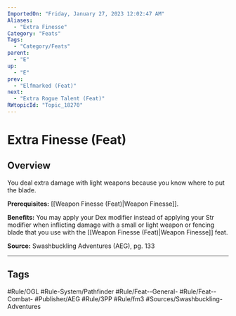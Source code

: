 ```yaml
---
ImportedOn: "Friday, January 27, 2023 12:02:47 AM"
Aliases:
  - "Extra Finesse"
Category: "Feats"
Tags:
  - "Category/Feats"
parent:
  - "E"
up:
  - "E"
prev:
  - "Elfmarked (Feat)"
next:
  - "Extra Rogue Talent (Feat)"
RWtopicId: "Topic_18270"
---
```

# Extra Finesse (Feat)
## Overview
You deal extra damage with light weapons because you know where to put the blade.

**Prerequisites:** [[Weapon Finesse (Feat)|Weapon Finesse]].

**Benefits:** You may apply your Dex modifier instead of applying your Str modifier when inflicting damage with a small  or light weapon or fencing blade that you use with the [[Weapon Finesse (Feat)|Weapon Finesse]] feat.

**Source:** Swashbuckling Adventures (AEG), pg. 133


---
## Tags
#Rule/OGL #Rule-System/Pathfinder #Rule/Feat--General- #Rule/Feat--Combat- #Publisher/AEG #Rule/3PP #Rule/fm3 #Sources/Swashbuckling-Adventures

